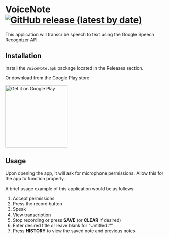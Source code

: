 # VoiceNote <a href="https://github.com/alecames/VoiceNote/releases/latest"><img alt="GitHub release (latest by date)" src="https://img.shields.io/github/v/release/alecames/VoiceNote?display_name=tag&style=flat-square"></a>

This application will transcribe speech to text using the Google Speech Recognizer API.

## Installation

Install the `VoiceNote.apk` package located in the Releases section.

Or download from the Google Play store

<a href='https://play.google.com/store/apps/details?id=com.cxdev.voicenotes&pcampaignid=pcampaignidMKT-Other-global-all-co-prtnr-py-PartBadge-Mar2515-1'><img alt='Get it on Google Play' src='https://play.google.com/intl/en_us/badges/static/images/badges/en_badge_web_generic.png' width='196px'/></a>

## Usage

Upon opening the app, it will ask for microphone permissions. Allow this for the app to function properly.


A brief usage example of this application would be as follows:

1. Accept permissions
2. Press the record button
3. Speak
4. View transcription
5. Stop recording or press **SAVE** (or **CLEAR** if desired)
6. Enter desired title or leave blank for “Untitled #”
7. Press **HISTORY** to view the saved note and previous notes
